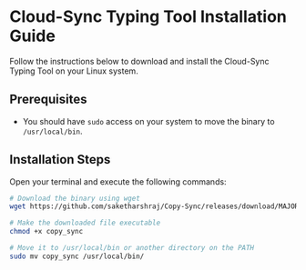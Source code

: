 # Cloud-Sync Typing Tool Installation Guide

Follow the instructions below to download and install the Cloud-Sync Typing Tool on your Linux system.

## Prerequisites

- You should have `sudo` access on your system to move the binary to `/usr/local/bin`.

## Installation Steps

Open your terminal and execute the following commands:

```bash
# Download the binary using wget
wget https://github.com/saketharshraj/Copy-Sync/releases/download/MAJOR/copy_sync

# Make the downloaded file executable
chmod +x copy_sync

# Move it to /usr/local/bin or another directory on the PATH
sudo mv copy_sync /usr/local/bin/
